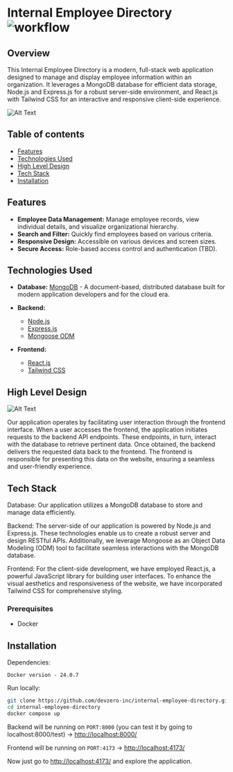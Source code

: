 # Internal Employee Directory ![ workflow](https://github.com/devzero-inc/internal-employee-directory/actions/workflows/main.yml/badge.svg)

## Overview
This Internal Employee Directory is a modern, full-stack web application designed to manage and display employee information within an organization. It leverages a MongoDB database for efficient data storage, Node.js and Express.js for a robust server-side environment, and React.js with Tailwind CSS for an interactive and responsive client-side experience.

![Alt Text](https://i.imgur.com/CIW6oSl.png)

## Table of contents
- [Features](#features)
- [Technologies Used](#technologies-used)
- [High Level Design](#high-level-design)
- [Tech Stack](#tech-stack)
- [Installation](#installation)

## Features
- **Employee Data Management:** Manage employee records, view individual details, and visualize organizational hierarchy.
- **Search and Filter:** Quickly find employees based on various criteria.
- **Responsive Design:** Accessible on various devices and screen sizes.
- **Secure Access:** Role-based access control and authentication (TBD).


## Technologies Used

- **Database:** [MongoDB](https://www.mongodb.com/) - A document-based, distributed database built for modern application developers and for the cloud era.
- **Backend:** 
  - [Node.js](https://nodejs.org/)
  - [Express.js](https://expressjs.com/)
  - [Mongoose ODM](https://mongoosejs.com/)
  
- **Frontend:** 
  - [React.js](https://reactjs.org/)
  - [Tailwind CSS](https://tailwindcss.com/)



## High Level Design

![Alt Text](https://i.imgur.com/S7Fwpg1.jpeg)

Our application operates by facilitating user interaction through the frontend interface. When a user accesses the frontend, the application initiates requests to the backend API endpoints. These endpoints, in turn, interact with the database to retrieve pertinent data. Once obtained, the backend delivers the requested data back to the frontend. The frontend is responsible for presenting this data on the website, ensuring a seamless and user-friendly experience.

## Tech Stack

Database: Our application utilizes a MongoDB database to store and manage data efficiently.

Backend: The server-side of our application is powered by Node.js and Express.js. These technologies enable us to create a robust server and design RESTful APIs. Additionally, we leverage Mongoose as an Object Data Modeling (ODM) tool to facilitate seamless interactions with the MongoDB database.

Frontend: For the client-side development, we have employed React.js, a powerful JavaScript library for building user interfaces. To enhance the visual aesthetics and responsiveness of the website, we have incorporated Tailwind CSS for comprehensive styling.


### Prerequisites
- Docker
## Installation

Dependencies:
```
Docker version - 24.0.7
```


Run locally: 
```bash
git clone https://github.com/devzero-inc/internal-employee-directory.git
cd internal-employee-directory
docker compose up
```
Backend will be running on ```PORT:8000``` (you can test it by going to localhost:8000/test) -> [http://localhost:8000/](http://localhost:8000/)

Frontend will be running on ```PORT:4173``` -> [http://localhost:4173/](http://localhost:4173/)

Now just go to [http://localhost:4173/](http://localhost:4173/) and explore the application.


